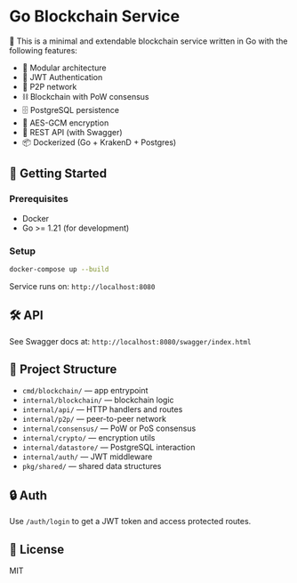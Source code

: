# Go Blockchain Service

🧱 This is a minimal and extendable blockchain service written in Go with the following features:

- 🧩 Modular architecture
- 🔐 JWT Authentication
- 🔄 P2P network
- ⛓ Blockchain with PoW consensus
- 🗄 PostgreSQL persistence
- 🔐 AES-GCM encryption
- 🚀 REST API (with Swagger)
- 📦 Dockerized (Go + KrakenD + Postgres)

## 🚀 Getting Started

### Prerequisites

- Docker
- Go >= 1.21 (for development)

### Setup

```bash
docker-compose up --build
```

Service runs on: `http://localhost:8080`

## 🛠 API

See Swagger docs at: `http://localhost:8080/swagger/index.html`

## 📂 Project Structure

- `cmd/blockchain/` — app entrypoint
- `internal/blockchain/` — blockchain logic
- `internal/api/` — HTTP handlers and routes
- `internal/p2p/` — peer-to-peer network
- `internal/consensus/` — PoW or PoS consensus
- `internal/crypto/` — encryption utils
- `internal/datastore/` — PostgreSQL interaction
- `internal/auth/` — JWT middleware
- `pkg/shared/` — shared data structures

## 🔒 Auth

Use `/auth/login` to get a JWT token and access protected routes.

## 📄 License

MIT
